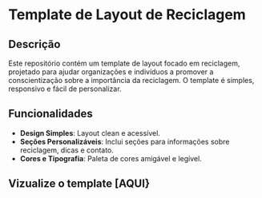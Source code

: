 # Template de Layout de Reciclagem

## Descrição

Este repositório contém um template de layout focado em reciclagem, projetado para ajudar organizações e indivíduos a promover a conscientização sobre a importância da reciclagem. O template é simples, responsivo e fácil de personalizar.

## Funcionalidades

- **Design Simples**: Layout clean e acessível.
- **Seções Personalizáveis**: Inclui seções para informações sobre reciclagem, dicas e contato.
- **Cores e Tipografia**: Paleta de cores amigável e legível.

## Vizualize o template [AQUI}

